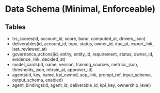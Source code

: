 # Data Schema (Minimal, Enforceable)

## Tables
- trs_scores(id, account_id, score, band, computed_at, drivers_json)
- deliverables(id, account_id, type, status, owner_id, due_at, export_link, last_reviewed_at)
- governance_actions(id, entity, entity_id, requirement, status, owner_id, evidence_link, decided_at)
- model_cards(id, name, version, training_sources, metrics_json, thresholds_json, retrain_at, approver_id)
- agents(id, key, name, kpi_owned, sop_link, prompt_ref, input_schema, output_schema, enabled)
- agent_bindings(id, agent_id, deliverable_id, kpi_key, ownership_level)
